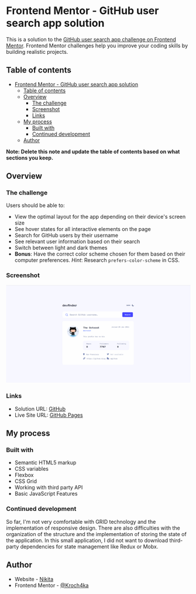 # Frontend Mentor - GitHub user search app solution

This is a solution to the [GitHub user search app challenge on Frontend Mentor](https://www.frontendmentor.io/challenges/github-user-search-app-Q09YOgaH6). Frontend Mentor challenges help you improve your coding skills by building realistic projects. 

## Table of contents

- [Frontend Mentor - GitHub user search app solution](#frontend-mentor---github-user-search-app-solution)
  - [Table of contents](#table-of-contents)
  - [Overview](#overview)
    - [The challenge](#the-challenge)
    - [Screenshot](#screenshot)
    - [Links](#links)
  - [My process](#my-process)
    - [Built with](#built-with)
    - [Continued development](#continued-development)
  - [Author](#author)

**Note: Delete this note and update the table of contents based on what sections you keep.**

## Overview

### The challenge

Users should be able to:

- View the optimal layout for the app depending on their device's screen size
- See hover states for all interactive elements on the page
- Search for GitHub users by their username
- See relevant user information based on their search
- Switch between light and dark themes
- **Bonus**: Have the correct color scheme chosen for them based on their computer preferences. _Hint_: Research `prefers-color-scheme` in CSS.

### Screenshot

![](./github_user_app.png)

### Links

- Solution URL: [GitHub](https://github.com/Kroch4ka/github_user_search_app)
- Live Site URL: [GitHub Pages](https://your-live-site-url.com)

## My process

### Built with

- Semantic HTML5 markup
- CSS variables
- Flexbox
- CSS Grid
- Working with third party API
- Basic JavaScript Features

### Continued development

So far, I'm not very comfortable with GRID technology and the implementation of responsive design. There are also difficulties with the organization of the structure and the implementation of storing the state of the application. In this small application, I did not want to download third-party dependencies for state management like Redux or Mobx.

## Author

- Website - [Nikita](https://kroch4ka.github.io/github_user_search_app/)
- Frontend Mentor - [@Kroch4ka](https://www.frontendmentor.io/profile/Kroch4ka)
